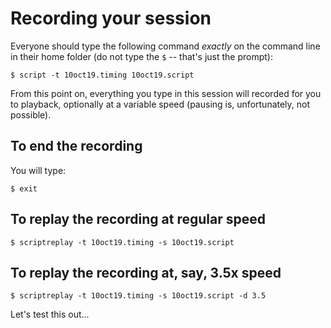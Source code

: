 # Recording your session

Everyone should type the following command *exactly* on the command
line in their home folder (do not type the `$` -- that's just the
prompt):

```shell
$ script -t 10oct19.timing 10oct19.script
```

From this point on, everything you type in this session will recorded
for you to playback, optionally at a variable speed (pausing is,
unfortunately, not possible).

## To end the recording

You will type:
```shell
$ exit
```

## To replay the recording at regular speed

```shell
$ scriptreplay -t 10oct19.timing -s 10oct19.script
```

## To replay the recording at, say, 3.5x speed

```shell
$ scriptreplay -t 10oct19.timing -s 10oct19.script -d 3.5
```

Let's test this out...
